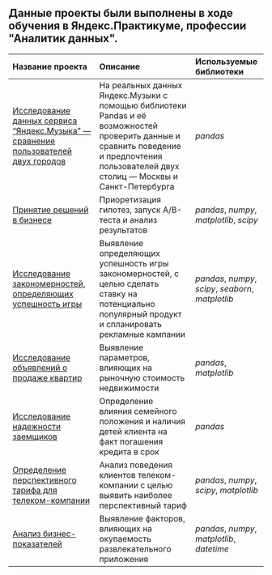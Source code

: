 ## Данные проекты были выполнены в ходе обучения в Яндекс.Практикуме, профессии "Аналитик данных".

| Название проекта | Описание | Используемые библиотеки | 
| :---------------------- | :---------------------- | :---------------------- |
| [Исследование данных сервиса “Яндекс.Музыка” — сравнение пользователей двух городов](checking_ab_test) | На реальных данных Яндекс.Музыки c помощью библиотеки Pandas и её возможностей проверить данные и сравнить поведение и предпочтения пользователей двух столиц — Москвы и Санкт-Петербурга | *pandas* |
| [Принятие решений в бизнесе](checking_ab_test) | Приоретизация гипотез, запуск А/В-теста и анализ результатов | *pandas*, *numpy*, *matplotlib*, *scipy* |
| [Исследование закономерностей, определяющих успешность игры](games) | Выявление определяющих успешность игры закономерностей, с целью сделать ставку на потенциально популярный продукт и спланировать рекламные кампании| *pandas*, *numpy*, *scipy*, *seaborn*, *matplotlib* |
| [Исследование объявлений о продаже квартир](real_estate) | Выявление параметров, влияющих на рыночную стоимость недвижимости | *pandas*, *matplotlib* |
| [Исследование надежности заемщиков](reliability_of_borrowers) | Определение влияния семейного положения и наличия детей клиента на факт погашения кредита в срок | *pandas* |
| [Определение перспективного тарифа для телеком-компании](telecom_tariff) | Анализ поведения клиентов телеком-компании с целью выявить наиболее перспективный тариф | *pandas*, *numpy*, *scipy*, *matplotlib* |
| [Анализ бизнес-показателей](unit_economy) | Выявление факторов, влияющих на окупаемость развлекательного приложения  | *pandas*, *numpy*, *matplotlib*, *datetime* |
